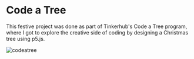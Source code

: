 # Code a Tree
This festive project was done as part of Tinkerhub's Code a Tree program, where I got to explore the creative side of coding by designing a Christmas tree using p5.js.

![codeatree](https://github.com/jumanajouhar/codeatree/assets/106417445/5f357b4f-b407-45c5-9824-e7050fc8767b)
